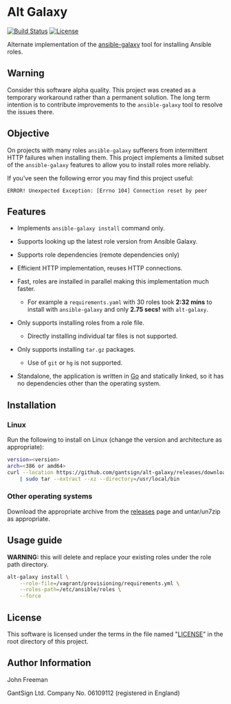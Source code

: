 # Alt Galaxy

[![Build Status](https://travis-ci.org/gantsign/alt-galaxy.svg?branch=master)](https://travis-ci.org/gantsign/alt-galaxy)
[![License](https://img.shields.io/badge/license-MIT-blue.svg)](LICENSE)

Alternate implementation of the
[ansible-galaxy](http://docs.ansible.com/ansible/galaxy.html) tool for
installing Ansible roles.

## Warning

Consider this software alpha quality. This project was created as a temporary
workaround rather than a permanent solution. The long term intention is to
contribute improvements to the `ansible-galaxy` tool to resolve the issues
there.

## Objective

On projects with many roles `ansible-galaxy` sufferers from intermittent HTTP
failures when installing them. This project implements a limited subset of the
`ansible-galaxy` features to allow you to install roles more reliably.

If you've seen the following error you may find this project useful:

```
ERROR! Unexpected Exception: [Errno 104] Connection reset by peer
```

## Features

* Implements `ansible-galaxy install` command only.
* Supports looking up the latest role version from Ansible Galaxy.
* Supports role dependencies (remote dependencies only)
* Efficient HTTP implementation, reuses HTTP connections.
* Fast, roles are installed in parallel making this implementation much faster.

    * For example a `requirements.yaml` with 30 roles took **2:32 mins** to
      install with `ansible-galaxy` and only **2.75 secs!** with `alt-galaxy`.

* Only supports installing roles from a role file.

    * Directly installing individual tar files is not supported.

* Only supports installing `tar.gz` packages.

    * Use of `git` or `hg` is not supported.

* Standalone, the application is written in [Go](https://golang.org/) and
  statically linked, so it has no dependencies other than the operating system.

## Installation

### Linux

Run the following to install on Linux (change the version and architecture as
appropriate):

```bash
version=<version>
arch=<386 or amd64>
curl --location https://github.com/gantsign/alt-galaxy/releases/download/${version}/alt-galaxy_linux_${arch}.tar.xz \
    | sudo tar --extract --xz --directory=/usr/local/bin
```

### Other operating systems

Download the appropriate archive from the
[releases](https://github.com/gantsign/alt-galaxy/releases) page and
untar/un7zip as appropriate.

###

## Usage guide

**WARNING:** this will delete and replace your existing roles under the role
path directory.

```bash
alt-galaxy install \
    --role-file=/vagrant/provisioning/requirements.yml \
    --roles-path=/etc/ansible/roles \
    --force
```

## License

This software is licensed under the terms in the file named "[LICENSE](LICENSE)"
in the root directory of this project.

## Author Information

John Freeman

GantSign Ltd.
Company No. 06109112 (registered in England)
